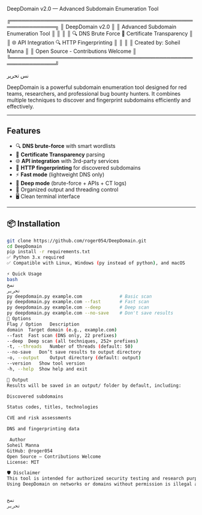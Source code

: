  DeepDomain v2.0 — Advanced Subdomain Enumeration Tool

╔══════════════════════════════════════════════════════════════╗
║ DeepDomain v2.0 ║
║ Advanced Subdomain Enumeration Tool ║
║ ║
║ 🔍 DNS Brute Force 📜 Certificate Transparency ║
║ 🌐 API Integration 🔍 HTTP Fingerprinting ║
║ ║
║ Created by: Soheil Manna ║
║ Open Source - Contributions Welcome ║
╚══════════════════════════════════════════════════════════════╝

نس
تحرير

DeepDomain is a powerful subdomain enumeration tool designed for red teams, researchers, and professional bug bounty hunters. It combines multiple techniques to discover and fingerprint subdomains efficiently and effectively.

---

##  Features

- 🔍 **DNS brute-force** with smart wordlists  
- 📜 **Certificate Transparency** parsing  
- 🌐 **API integration** with 3rd-party services  
- 🧠 **HTTP fingerprinting** for discovered subdomains  
- ⚡ **Fast mode** (lightweight DNS only)  
- 🧬 **Deep mode** (brute-force + APIs + CT logs)  
- 📂 Organized output and threading control  
- 🖥️ Clean terminal interface

---

## 📦 Installation

```bash
git clone https://github.com/roger054/DeepDomain.git
cd DeepDomain
pip install -r requirements.txt
✅ Python 3.x required
✅ Compatible with Linux, Windows (py instead of python), and macOS

⚡ Quick Usage
bash
نسخ
تحرير
py deepdomain.py example.com              # Basic scan
py deepdomain.py example.com --fast       # Fast scan
py deepdomain.py example.com --deep       # Deep scan
py deepdomain.py example.com --no-save    # Don't save results
🔧 Options
Flag / Option	Description
domain	Target domain (e.g., example.com)
--fast	Fast scan (DNS only, 22 prefixes)
--deep	Deep scan (all techniques, 252+ prefixes)
-t, --threads	Number of threads (default: 50)
--no-save	Don’t save results to output directory
-o, --output	Output directory (default: output)
--version	Show tool version
-h, --help	Show help and exit

📂 Output
Results will be saved in an output/ folder by default, including:

Discovered subdomains

Status codes, titles, technologies

CVE and risk assessments

DNS and fingerprinting data

 Author
Soheil Manna
GitHub: @roger054
Open Source — Contributions Welcome 
License: MIT

🛡️ Disclaimer
This tool is intended for authorized security testing and research purposes only.
Using DeepDomain on networks or domains without permission is illegal and unethical.


نسخ
تحرير
